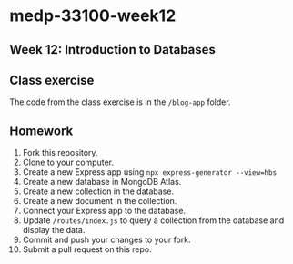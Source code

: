 # medp-33100-week12

## Week 12: Introduction to Databases

## Class exercise
The code from the class exercise is in the `/blog-app` folder.

## Homework
1. Fork this repository.
2. Clone to your computer.
3. Create a new Express app using `npx express-generator --view=hbs`
4. Create a new database in MongoDB Atlas.
5. Create a new collection in the database.
6. Create a new document in the collection.
7. Connect your Express app to the database.
8. Update `/routes/index.js` to query a collection from the database and display the data.
9. Commit and push your changes to your fork.
10. Submit a pull request on this repo.
